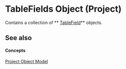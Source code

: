 
# TableFields Object (Project)

Contains a collection of  ** [TableField](7f749404-0723-7a17-b83f-f43725c45fc5.md)** objects.


## See also


#### Concepts


 [Project Object Model](900b167b-88ec-ea88-15b7-27bb90c22ac6.md)
